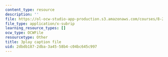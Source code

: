 ```yaml
---
content_type: resource
description: ''
file: https://ol-ocw-studio-app-production.s3.amazonaws.com/courses/8-286-the-early-universe-fall-2013/2dbdb1872dba3a4558b4c04bc645c997_MKPswx4hjec.srt
file_type: application/x-subrip
learning_resource_types: []
ocw_type: OCWFile
resourcetype: Other
title: 3play caption file
uid: 2dbdb187-2dba-3a45-58b4-c04bc645c997
---
```

